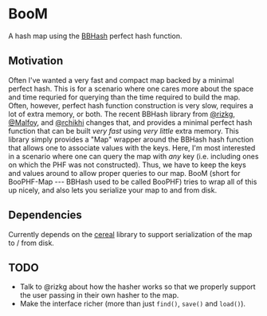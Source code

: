 # BooM
A hash map using the [BBHash](https://github.com/rizkg/BBHash) perfect hash function.

## Motivation

Often I've wanted a very fast and compact map backed by a minimal perfect hash.  This is for a scenario where one cares more about the space and time requried for querying than the time required to build the map.  Often, however, perfect hash function construction is very slow, requires a lot of extra memory, or both. The recent BBHash library from [@rizkg](https://github.com/rizkg), [@Malfoy](https://github.com/Malfoy), and [@rchikhi](https://github.com/rchikhi) changes that, and provides a minimal perfect hash function that can be built *very fast* using *very little* extra memory.  This library simply provides a "Map" wrapper around the BBHash hash function that allows one to associate values with the keys.  Here, I'm most interested in a scenario where one can query the map with *any* key (i.e. including ones on which the PHF was not constructed).  Thus, we have to keep the keys and values around to allow proper queries to our map. BooM (short for BooPHF-Map --- BBHash used to be called BooPHF) tries to wrap all of this up nicely, and also lets you serialize your map to and from disk.

## Dependencies

Currently depends on the [cereal](http://uscilab.github.io/cereal/) library to support serialization of the map to / from disk.

## TODO

* Talk to @rizkg about how the hasher works so that we properly support the user passing in their own hasher to the map.
* Make the interface richer (more than just `find()`, `save()` and `load()`).
